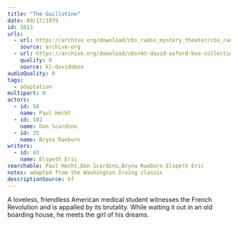 ```yaml
---
title: "The Guillotine"
date: 09/17/1979
id: 1013
urls: 
  - url: https://archive.org/download/cbs_radio_mystery_theater/cbs_radio_mystery_theater-1001-1050.zip/cbs_radio_mystery_theater-1001-1050%2Fcbsrmt_1013_the_guillotine.mp3
    source: archive-org
  - url: https://archive.org/download/cbsrmt-david-oxford-boa-collection/CBSRMT-790917-1013-The-Guillotine-(128-48)_WBBM-JE-{BoA}.mp3
    quality: 0
    source: kl-davidoboa
audioQuality: 0
tags: 
  - adaptation
multipart: 0
actors:  
  - id: 58
    name: Paul Hecht  
  - id: 102
    name: Don Scardino  
  - id: 35
    name: Bryna Raeburn
writers:  
  - id: 43
    name: Elspeth Eric
searchable: Paul Hecht,Don Scardino,Bryna Raeburn Elspeth Eric
notes: adapted from the Washington Irving classic
descriptionSource: kf
---
```

A loveless, friendless American medical student witnesses the French Revolution and is appalled by its brutality. While waiting it out in an old boarding house, he meets the girl of his dreams.